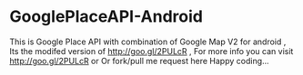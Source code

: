 GooglePlaceAPI-Android
======================
This is Google Place API with combination of Google Map V2 for android , Its the modifed version of http://goo.gl/2PULcR , For more
info you can visit http://goo.gl/2PULcR or Or fork/pull me request here 
Happy coding...
